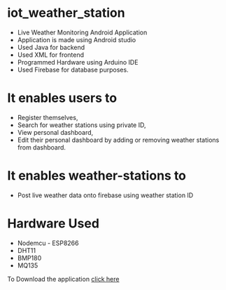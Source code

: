 # iot_weather_station
- Live Weather Monitoring Android Application
- Application is made using Android studio
- Used Java for backend
- Used XML for frontend
- Programmed Hardware using Arduino IDE 
- Used Firebase for database purposes.

# It enables users to 
- Register themselves, 
- Search for weather stations using private ID,
- View personal dashboard,
- Edit their personal dashboard by adding or removing weather stations from dashboard.

# It enables weather-stations to 
- Post live weather data onto firebase using weather station ID

# Hardware Used
- Nodemcu - ESP8266
- DHT11
- BMP180
- MQ135

To Download the application [click here](https://github.com/kathuriabhinav/iot_weather_station/raw/main/Executable.apk)
